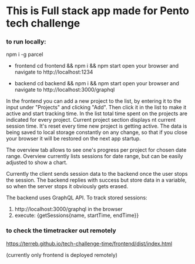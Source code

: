 # This is Full stack app made for Pento tech challenge

### to run locally:

npm i -g parcel

- frontend
cd frontend && npm i && npm start
open your browser and navigate to http://localhost:1234

- backend
cd backend && npm i && npm start
open your browser and navigate to http://localhost:3000/graphql

In the frontend you can add a new project to the list, by entering it to the input under "Projects" and clicking "Add". Then click it in the list to make it active and start tracking time. In the list total time spent on the projects are indicated for every project. Current project section displays nt current session time. It's reset every time new project is getting active. The data is being saved to local storage constantly on any change, so that if you close your browser it will be restored on the next app startup. 

The overview tab allows to see one's progress per project for chosen date range. Overview currently lists sessions for date range, but can be easily adjusted to show a chart. 

Currently the client sends session data to the backend once the user stops the session. The backend replies with success but store data in a variable, so when the server stops it obviously gets erased. 

The backend uses GraphQL API. To track stored sessions:

1. http://localhost:3000/graphql in the browser 
2. execute: {getSessions{name, startTime, endTime}}

### to check the timetracker out remotely

https://terreb.github.io/tech-challenge-time/frontend/dist/index.html

(currently only frontend is deployed remotely)
